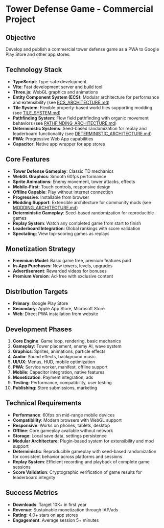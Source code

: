 # Tower Defense Game - Commercial Project

## Objective
Develop and publish a commercial tower defense game as a PWA to Google Play Store and other app stores.

## Technology Stack
- **TypeScript**: Type-safe development
- **Vite**: Fast development server and build tool
- **Three.js**: WebGL graphics and animations
- **Entity Component System (ECS)**: Modular architecture for performance and extensibility (see [ECS_ARCHITECTURE.md](ECS_ARCHITECTURE.md))
- **Tile System**: Flexible property-based world tiles supporting modding (see [TILE_SYSTEM.md](TILE_SYSTEM.md))
- **Pathfinding System**: Flow field pathfinding with organic movement behaviors (see [PATHFINDING_ARCHITECTURE.md](PATHFINDING_ARCHITECTURE.md))
- **Deterministic Systems**: Seed-based randomization for replay and leaderboard functionality (see [DETERMINISTIC_ARCHITECTURE.md](DETERMINISTIC_ARCHITECTURE.md))
- **PWA**: Progressive Web App capabilities
- **Capacitor**: Native app wrapper for app stores

## Core Features
- **Tower Defense Gameplay**: Classic TD mechanics
- **WebGL Graphics**: Smooth 60fps performance
- **Sprite Animations**: Enemy movement, tower attacks, effects
- **Mobile-First**: Touch controls, responsive design
- **Offline Capable**: Play without internet connection
- **Progressive**: Installable from browser
- **Modding Support**: Extensible architecture for community mods (see [MODDING_ARCHITECTURE.md](MODDING_ARCHITECTURE.md))
- **Deterministic Gameplay**: Seed-based randomization for reproducible games
- **Replay System**: Watch any completed game from start to finish
- **Leaderboard Integration**: Global rankings with score validation
- **Spectating**: View top-scoring games as replays

## Monetization Strategy
- **Freemium Model**: Basic game free, premium features paid
- **In-App Purchases**: New towers, levels, upgrades
- **Advertisement**: Rewarded videos for bonuses
- **Premium Version**: Ad-free with exclusive content

## Distribution Targets
- **Primary**: Google Play Store
- **Secondary**: Apple App Store, Microsoft Store
- **Web**: Direct PWA installation from website

## Development Phases
1. **Core Engine**: Game loop, rendering, basic mechanics
2. **Gameplay**: Tower placement, enemy AI, wave system
3. **Graphics**: Sprites, animations, particle effects
4. **Audio**: Sound effects, background music
5. **UI/UX**: Menus, HUD, mobile optimization
6. **PWA**: Service worker, manifest, offline support
7. **Mobile**: Capacitor integration, native features
8. **Monetization**: Payment integration, ads
9. **Testing**: Performance, compatibility, user testing
10. **Publishing**: Store submissions, marketing

## Technical Requirements
- **Performance**: 60fps on mid-range mobile devices
- **Compatibility**: Modern browsers with WebGL support
- **Responsive**: Works on phones, tablets, desktop
- **Offline**: Core gameplay available without network
- **Storage**: Local save data, settings persistence
- **Modular Architecture**: Plugin-based system for extensibility and mod support
- **Deterministic**: Reproducible gameplay with seed-based randomization for consistent behavior across platforms and sessions
- **Replay System**: Efficient recording and playback of complete game sessions
- **Score Validation**: Cryptographic verification of game results for leaderboard integrity

## Success Metrics
- **Downloads**: Target 10K+ in first year
- **Revenue**: Sustainable monetization through IAP/ads
- **Rating**: 4.0+ stars on app stores
- **Engagement**: Average session 5+ minutes